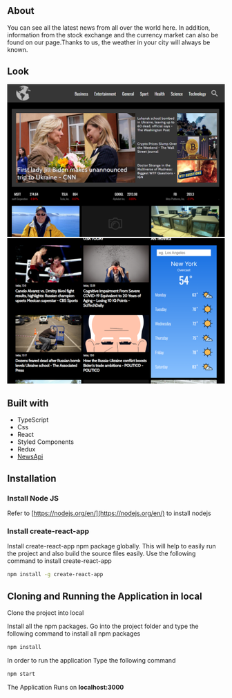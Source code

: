 # <News>

## About
 You can see all the latest news from all over the world here. In addition, information from the stock exchange and the currency market can also be found on our page.Thanks to us, the weather in your city will always be known.

## Look


![](src/assets/screen1.png)
![](src/assets/screen2.png)


## Built with
* TypeScript
* Css
* React
* Styled Components
* Redux
* [NewsApi](https://newsapi.org/)

## Installation

### Install Node JS
Refer to [https://nodejs.org/en/](https://nodejs.org/en/) to install nodejs

### Install create-react-app
Install create-react-app npm package globally. This will help to easily run the project and also build the source files easily. Use the following command to install create-react-app

```bash
npm install -g create-react-app
```

## Cloning and Running the Application in local

Clone the project into local

Install all the npm packages. Go into the project folder and type the following command to install all npm packages

```bash
npm install
```

In order to run the application Type the following command

```bash
npm start
```

The Application Runs on **localhost:3000**

